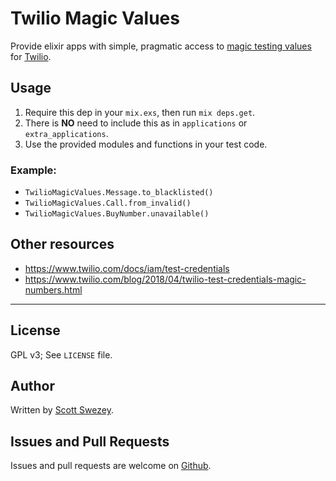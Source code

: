 # Twilio Magic Values

Provide elixir apps with simple, pragmatic access to [magic testing values](https://www.twilio.com/docs/iam/test-credentials) for [Twilio](https://www.twilio.com).

## Usage

1. Require this dep in your `mix.exs`, then run `mix deps.get`.
1. There is **NO** need to include this as in `applications` or `extra_applications`.
1. Use the provided modules and functions in your test code.

### Example:

- `TwilioMagicValues.Message.to_blacklisted()`
- `TwilioMagicValues.Call.from_invalid()`
- `TwilioMagicValues.BuyNumber.unavailable()`

## Other resources
- https://www.twilio.com/docs/iam/test-credentials
- https://www.twilio.com/blog/2018/04/twilio-test-credentials-magic-numbers.html
---

## License
GPL v3; See `LICENSE` file.

## Author
Written by [Scott Swezey](https://github.com/scottswezey).

## Issues and Pull Requests
Issues and pull requests are welcome on [Github](https://github.com/scottswezey/twilio_magic_values).

<!-- ## Installation

If [available in Hex](https://hex.pm/docs/publish), the package can be installed
by adding `twilio_magic_values` to your list of dependencies in `mix.exs`:

```elixir
def deps do
  [
    {:twilio_magic_values, "~> 0.1.0"}
  ]
end
```

Documentation can be generated with [ExDoc](https://github.com/elixir-lang/ex_doc)
and published on [HexDocs](https://hexdocs.pm). Once published, the docs can
be found at [https://hexdocs.pm/twilio_magic_values](https://hexdocs.pm/twilio_magic_values). -->
